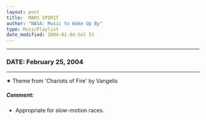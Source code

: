```yaml
---
layout: post
title:  MARS SPIRIT
author: "NASA: Music to Wake Up By"
type: MusicPlaylist
date_modified: 2004-01-04:Sol 51
---
```


----
### DATE: February 25, 2004
----
✷ Theme from 'Chariots of Fire' by Vangelis

##### Comment:
* Appropriate for slow-motion races.
